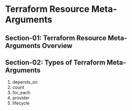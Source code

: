 # Terraform Resource Meta-Arguments

## Section-01: Terraform Resource Meta-Arguments Overview


## Section-02: Types of Terraform Meta-Arguments
   1. depends_on
   2. count
   3. for_each
   4. provider
   5. lifecycle